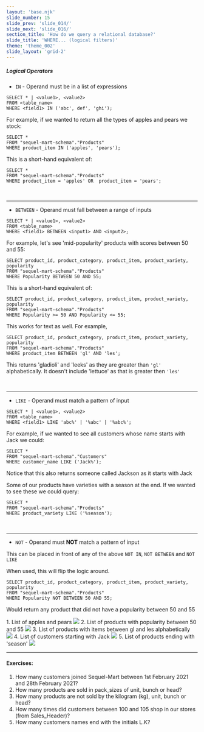 ```yaml
---
layout: 'base.njk'
slide_number: 15
slide_prev: 'slide_014/'
slide_next: 'slide_016/'
section_title: 'How do we query a relational database?'
slide_title: 'WHERE... (logical filters)'
theme: 'theme_002'
slide_layout: 'grid-2'
---
```


<section class="slide__text">

##### Logical Operators
- `IN` - <span>Operand must be in a list of expressions</span>
```
SELECT * | <value1>, <value2>
FROM <table_name>
WHERE <field1> IN ('abc', def', 'ghi');
```

For example, if we wanted to return all the types of apples and pears we stock:
```
SELECT *
FROM "sequel-mart-schema"."Products"
WHERE product_item IN ('apples', 'pears');
```

This is a short-hand equivalent of:
```
SELECT *
FROM "sequel-mart-schema"."Products"
WHERE product_item = 'apples' OR  product_item = 'pears';
```
<br />
<hr />

- `BETWEEN` - <span>Operand must fall between a range of inputs</span>
```
SELECT * | <value1>, <value2>
FROM <table_name>
WHERE <field1> BETWEEN <input1> AND <input2>;
```

For example, let's see 'mid-popularity' products with scores between 50 and 55:
```
SELECT product_id, product_category, product_item, product_variety, popularity
FROM "sequel-mart-schema"."Products"
WHERE Popularity BETWEEN 50 AND 55;
```

This is a short-hand equivalent of:
```
SELECT product_id, product_category, product_item, product_variety, popularity
FROM "sequel-mart-schema"."Products"
WHERE Popularity >= 50 AND Popularity <= 55;
```


This works for text as well.  For example,
```
SELECT product_id, product_category, product_item, product_variety, popularity
FROM "sequel-mart-schema"."Products"
WHERE product_item BETWEEN 'gl' AND 'les';
```
This returns 'gladioli' and 'leeks' as they are greater than `'gl'` alphabetically.  It doesn't include 'lettuce' as that is greater then `'les'`

<br />
<hr />

- `LIKE` - <span>Operand must match a pattern of input</span>
```
SELECT * | <value1>, <value2>
FROM <table_name>
WHERE <field1> LIKE 'abc%' | '%abc' | '%abc%';
```

For example, if we wanted to see all customers whose name starts with Jack we could:
```
SELECT *
FROM "sequel-mart-schema"."Customers"
WHERE customer_name LIKE ('Jack%');
```
Notice that this also returns someone called Jackson as it starts with Jack

Some of our products have varieties with a season at the end.  If we wanted to see these we could query:
```
SELECT *
FROM "sequel-mart-schema"."Products"
WHERE product_variety LIKE ('%season');
```

<br />
<hr />

- `NOT` - <span>Operand must **NOT** match a pattern of input</span>

This can be placed in front of any of the above `NOT IN`, `NOT BETWEEN` and `NOT LIKE`

When used, this will flip the logic around.
```
SELECT product_id, product_category, product_item, product_variety, popularity
FROM "sequel-mart-schema"."Products"
WHERE Popularity NOT BETWEEN 50 AND 55;
```
Would return any product that did not have a popularity between 50 and 55

</section>


<section class="slide__images">
    <caption>1. List of apples and pears</caption>
    <img src="{{ '../../images/002_WHERE_Products_Apples_Pears.png' | url }}" />
    <caption>2. List of products with popularity between 50 and 55</caption>
    <img src="{{ '../../images/002_WHERE_Products_Pop_50_55.png' | url }}" />
    <caption>3. List of products with items between gl and les alphabetically</caption>
    <img src="{{ '../../images/002_WHERE_Products_Item_gl_les.png' | url }}" />
    <caption>4. List of customers starting with Jack</caption>
    <img src="{{ '../../images/002_WHERE_Customers_LIKE_Jack.png' | url }}" />
    <caption>5. List of products ending with 'season'</caption>
    <img src="{{ '../../images/002_WHERE_Products_LIKE_Season.png' | url }}" />


</section>


<section class="slide__exercises">

---

  #### Exercises:
1. How many customers joined Sequel-Mart between 1st February 2021 and 28th February 2021?
2. How many products are sold in pack_sizes of unit, bunch or head?
3. How many products are not sold by the kilogram (kg), unit, bunch or head?
4. How many times did customers between 100 and 105 shop in our stores (from Sales_Header)?
5. How many customers names end with the initials L.K?

</section>